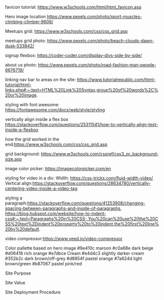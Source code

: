 favicon tutorial: https://www.w3schools.com/html/html_favicon.asp

Hero image location https://www.pexels.com/photo/sport-muscles-climbing-climber-9606/

Meetups grid: https://www.w3schools.com/css/css_grid.asp

meetups grid photo: https://www.pexels.com/photo/beach-clouds-dawn-dusk-533842/

signup flexbox: https://coder-coder.com/display-divs-side-by-side/

about us photo: https://www.pexels.com/photo/road-fashion-man-people-6676719/

linking nav bar to areas on the site: https://www.tutorialrepublic.com/html-tutorial/html-links.php#:~:text=HTML%20Link%20Syntax,group%20of%20words%2C%20or%20image.

styling with font awesome: https://fontawesome.com/docs/web/style/styling

vertically align inside a flex box https://stackoverflow.com/questions/25311541/how-to-vertically-align-text-inside-a-flexbox

how the grid worked in the end:https://www.w3schools.com/css/css_grid.asp

grid background: https://www.w3schools.com/cssref/css3_pr_background-size.asp

image color picker: https://imagecolorpicker.com/en

styling for video in a div: Width: https://css-tricks.com/fluid-width-video/ Vertical align:https://stackoverflow.com/questions/28634780/vertically-centering-video-inside-a-video-tag

styling a paragraph:https://stackoverflow.com/questions/41253908/changing-spacing-between-paragraphs-and-inside-of-paragraphs, https://blog.hubspot.com/website/how-to-indent-css#:~:text=Paragraphs%20in%20CSS-,You%20can%20use%20the%20CSS%20text%2Dindent%20property%20to%20indent,the%20first%20line%20by%20default.

video compressor:https://www.veed.io/video-compressor

Color pallette based on hero image
#9e410c maroon
#c0a68e dark beige
#d06418 rich orange
#e7dbce Cream
#e4d4c3 slightly darker cream
#352b2c dark brown/off-grey
#d8854f pastel orange
#7a624d light brown/green
#b87067 pastel pink/red

Site Purpose

Site Value

Site Deployment Procedure